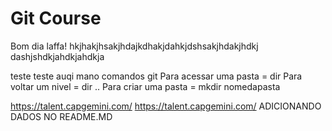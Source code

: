 # Git Course
Bom dia 
laffa!
hkjhakjhsakjhdajkdhakjdahkjdshsakjhdakjhdkj
dashjshdkjahdkjahdkja

teste teste auqi mano
comandos git
Para acessar uma pasta = dir
Para voltar um nivel = dir ..
Para criar uma pasta = mkdir nomedapasta

https://talent.capgemini.com/
https://talent.capgemini.com/
ADICIONANDO DADOS NO README.MD
